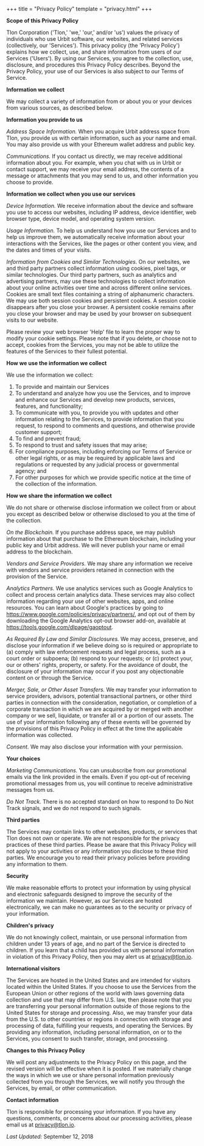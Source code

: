 +++
title = "Privacy Policy"
template = "privacy.html"
+++

**Scope of this Privacy Policy**

Tlon Corporation ('Tlon,' 'we,' 'our,' and/or 'us') values the privacy of individuals who use Urbit software, our websites, and related services (collectively, our 'Services'). This privacy policy (the 'Privacy Policy') explains how we collect, use, and share information from users of our Services ('Users'). By using our Services, you agree to the collection, use, disclosure, and procedures this Privacy Policy describes. Beyond the Privacy Policy, your use of our Services is also subject to our Terms of Service.

**Information we collect**

We may collect a variety of information from or about you or your devices from various sources, as described below.

**Information you provide to us**

*Address Space Information.* When you acquire Urbit address space from Tlon, you provide us with certain information, such as your name and email. You may also provide us with your Ethereum wallet address and public key.

*Communications.* If you contact us directly, we may receive additional information about you. For example, when you chat with us in Urbit or contact support, we may receive your email address, the contents of a message or attachments that you may send to us, and other information you choose to provide.

**Information we collect when you use our services**

*Device Information.* We receive information about the device and software you use to access our websites, including IP address, device identifier, web browser type, device model, and operating system version.

*Usage Information.* To help us understand how you use our Services and to help us improve them, we automatically receive information about your interactions with the Services, like the pages or other content you view, and the dates and times of your visits.

*Information from Cookies and Similar Technologies.* On our websites, we and third party partners collect information using cookies, pixel tags, or similar technologies. Our third party partners, such as analytics and advertising partners, may use these technologies to collect information about your online activities over time and across different online services. Cookies are small text files containing a string of alphanumeric characters. We may use both session cookies and persistent cookies. A session cookie disappears after you close your browser. A persistent cookie remains after you close your browser and may be used by your browser on subsequent visits to our website.

Please review your web browser 'Help' file to learn the proper way to modify your cookie settings. Please note that if you delete, or choose not to accept, cookies from the Services, you may not be able to utilize the features of the Services to their fullest potential.

**How we use the information we collect**

We use the information we collect:

1. To provide and maintain our Services
2. To understand and analyze how you use the Services, and to improve and enhance our Services and develop new products, services, features, and functionality;
3. To communicate with you, to provide you with updates and other information relating to the Services, to provide information that you request, to respond to comments and questions, and otherwise provide customer support;
4. To find and prevent fraud;
5. To respond to trust and safety issues that may arise;
6. For compliance purposes, including enforcing our Terms of Service or other legal rights, or as may be required by applicable laws and regulations or requested by any judicial process or governmental agency; and
7. For other purposes for which we provide specific notice at the time of the collection of the information.


**How we share the information we collect**

We do not share or otherwise disclose information we collect from or about you except as described below or otherwise disclosed to you at the time of the collection.

*On the Blockchain.* If you purchase address space, we may publish information about that purchase to the Ethereum blockchain, including your public key and Urbit address. We will never publish your name or email address to the blockchain.

*Vendors and Service Providers.* We may share any information we receive with vendors and service providers retained in connection with the provision of the Service.

*Analytics Partners.* We use analytics services such as Google Analytics to collect and process certain analytics data. These services may also collect information regarding your use of other websites, apps, and online resources. You can learn about Google's practices by going to <a href="https://www.google.com/policies/privacy/partners/">https://www.google.com/policies/privacy/partners/</a>, and opt out of them by downloading the Google Analytics opt-out browser add-on, available at <a href="https://tools.google.com/dlpage/gaoptout">https://tools.google.com/dlpage/gaoptout</a>.

*As Required By Law and Similar Disclosures.* We may access, preserve, and disclose your information if we believe doing so is required or appropriate to (a) comply with law enforcement requests and legal process, such as a court order or subpoena; (b) respond to your requests; or (c) protect your, our or others' rights, property, or safety. For the avoidance of doubt, the disclosure of your information may occur if you post any objectionable content on or through the Service.

*Merger, Sale, or Other Asset Transfers.* We may transfer your information to service providers, advisors, potential transactional partners, or other third parties in connection with the consideration, negotiation, or completion of a corporate transaction in which we are acquired by or merged with another company or we sell, liquidate, or transfer all or a portion of our assets. The use of your information following any of these events will be governed by the provisions of this Privacy Policy in effect at the time the applicable information was collected.

*Consent.* We may also disclose your information with your permission.

**Your choices**

*Marketing Communications.* You can unsubscribe from our promotional emails via the link provided in the emails. Even if you opt-out of receiving promotional messages from us, you will continue to receive administrative messages from us.

*Do Not Track.* There is no accepted standard on how to respond to Do Not Track signals, and we do not respond to such signals.

**Third parties**

The Services may contain links to other websites, products, or services that Tlon does not own or operate. We are not responsible for the privacy practices of these third parties. Please be aware that this Privacy Policy will not apply to your activities or any information you disclose to these third parties. We encourage you to read their privacy policies before providing any information to them.

**Security**

We make reasonable efforts to protect your information by using physical and electronic safeguards designed to improve the security of the information we maintain. However, as our Services are hosted electronically, we can make no guarantees as to the security or privacy of your information.

**Children's privacy**

We do not knowingly collect, maintain, or use personal information from children under 13 years of age, and no part of the Service is directed to children. If you learn that a child has provided us with personal information in violation of this Privacy Policy, then you may alert us at privacy@tlon.io.

**International visitors**

The Services are hosted in the United States and are intended for visitors located within the United States. If you choose to use the Services from the European Union or other regions of the world with laws governing data collection and use that may differ from U.S. law, then please note that you are transferring your personal information outside of those regions to the United States for storage and processing. Also, we may transfer your data from the U.S. to other countries or regions in connection with storage and processing of data, fulfilling your requests, and operating the Services. By providing any information, including personal information, on or to the Services, you consent to such transfer, storage, and processing.

**Changes to this Privacy Policy**

We will post any adjustments to the Privacy Policy on this page, and the revised version will be effective when it is posted. If we materially change the ways in which we use or share personal information previously collected from you through the Services, we will notify you through the Services, by email, or other communication.

**Contact information**

Tlon is responsible for processing your information. If you have any questions, comments, or concerns about our processing activities, please email us at [privacy@tlon.io](mailto:privacy@tlon.io).

*Last Updated:* September 12, 2018

